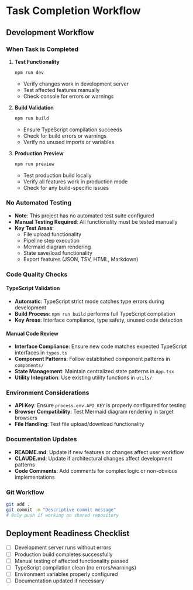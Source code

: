 # Task Completion Workflow

## Development Workflow

### When Task is Completed

1. **Test Functionality**
   ```bash
   npm run dev
   ```
   - Verify changes work in development server
   - Test affected features manually
   - Check console for errors or warnings

2. **Build Validation**
   ```bash
   npm run build
   ```
   - Ensure TypeScript compilation succeeds
   - Check for build errors or warnings
   - Verify no unused imports or variables

3. **Production Preview**
   ```bash
   npm run preview
   ```
   - Test production build locally
   - Verify all features work in production mode
   - Check for any build-specific issues

### No Automated Testing
- **Note**: This project has no automated test suite configured
- **Manual Testing Required**: All functionality must be tested manually
- **Key Test Areas**:
  - File upload functionality
  - Pipeline step execution
  - Mermaid diagram rendering
  - State save/load functionality
  - Export features (JSON, TSV, HTML, Markdown)

### Code Quality Checks

#### TypeScript Validation
- **Automatic**: TypeScript strict mode catches type errors during development
- **Build Process**: `npm run build` performs full TypeScript compilation
- **Key Areas**: Interface compliance, type safety, unused code detection

#### Manual Code Review
- **Interface Compliance**: Ensure new code matches expected TypeScript interfaces in `types.ts`
- **Component Patterns**: Follow established component patterns in `components/`
- **State Management**: Maintain centralized state patterns in `App.tsx`
- **Utility Integration**: Use existing utility functions in `utils/`

### Environment Considerations
- **API Key**: Ensure `process.env.API_KEY` is properly configured for testing
- **Browser Compatibility**: Test Mermaid diagram rendering in target browsers
- **File Handling**: Test file upload/download functionality

### Documentation Updates
- **README.md**: Update if new features or changes affect user workflow
- **CLAUDE.md**: Update if architectural changes affect development patterns
- **Code Comments**: Add comments for complex logic or non-obvious implementations

### Git Workflow
```bash
git add .
git commit -m "Descriptive commit message"
# Only push if working on shared repository
```

## Deployment Readiness Checklist
- [ ] Development server runs without errors
- [ ] Production build completes successfully
- [ ] Manual testing of affected functionality passed
- [ ] TypeScript compilation clean (no errors/warnings)
- [ ] Environment variables properly configured
- [ ] Documentation updated if necessary